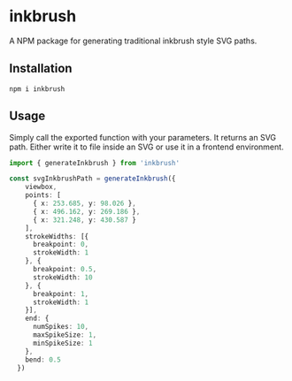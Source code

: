 # inkbrush
A NPM package for generating traditional inkbrush style SVG paths.

## Installation

```
npm i inkbrush
```

## Usage

Simply call the exported function with your parameters. It returns an SVG path. Either write it to file inside an SVG or use it in a frontend environment.

```typescript
import { generateInkbrush } from 'inkbrush'

const svgInkbrushPath = generateInkbrush({
    viewbox,
    points: [
      { x: 253.685, y: 98.026 },
      { x: 496.162, y: 269.186 },
      { x: 321.248, y: 430.587 }
    ],
    strokeWidths: [{
      breakpoint: 0,
      strokeWidth: 1
    }, {
      breakpoint: 0.5,
      strokeWidth: 10
    }, {
      breakpoint: 1,
      strokeWidth: 1
    }],
    end: {
      numSpikes: 10,
      maxSpikeSize: 1,
      minSpikeSize: 1
    },
    bend: 0.5
  })
```

